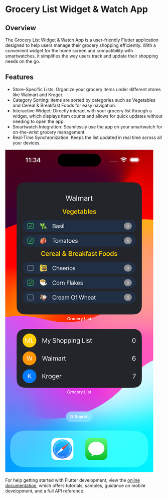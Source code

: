 # Grocery List Widget & Watch App

## Overview

The Grocery List Widget & Watch App is a user-friendly Flutter application designed to help users manage their grocery shopping efficiently. With a convenient widget for the home screen and compatibility with smartwatches, it simplifies the way users track and update their shopping needs on the go.

## Features

- Store-Specific Lists: Organize your grocery items under different stores like Walmart and Kroger.
- Category Sorting: Items are sorted by categories such as Vegetables and Cereal & Breakfast Foods for easy navigation.
- Interactive Widget: Directly interact with your grocery list through a widget, which displays item counts and allows for quick updates without needing to open the app.
- Smartwatch Integration: Seamlessly use the app on your smartwatch for on-the-wrist grocery management.
- Real-Time Synchronization: Keeps the list updated in real time across all your devices.

![Screenshot](https://github.com/toaingo2108/grocerylist_widgets_watch_app/blob/main/screenshots/screenshot1.png?raw=true)


For help getting started with Flutter development, view the
[online documentation](https://docs.flutter.dev/), which offers tutorials,
samples, guidance on mobile development, and a full API reference.
